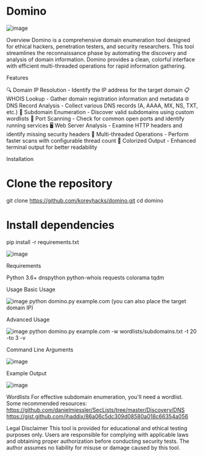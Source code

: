 # Domino

![image](https://github.com/user-attachments/assets/72793681-9c97-4261-a0d3-1e2cbd547ff8)

Overview
Domino is a comprehensive domain enumeration tool designed for ethical hackers, penetration testers, and security researchers. This tool streamlines the reconnaissance phase by automating the discovery and analysis of domain information. Domino provides a clean, colorful interface with efficient multi-threaded operations for rapid information gathering.

Features

🔍 Domain IP Resolution - Identify the IP address for the target domain
📋 WHOIS Lookup - Gather domain registration information and metadata
🌐 DNS Record Analysis - Collect various DNS records (A, AAAA, MX, NS, TXT, etc.)
🔎 Subdomain Enumeration - Discover valid subdomains using custom wordlists
🚪 Port Scanning - Check for common open ports and identify running services
🖥️ Web Server Analysis - Examine HTTP headers and identify missing security headers
🧵 Multi-threaded Operations - Perform faster scans with configurable thread count
🎨 Colorized Output - Enhanced terminal output for better readability

Installation
# Clone the repository
git clone https://github.com/koreyhacks/domino.git
cd domino

# Install dependencies
pip install -r requirements.txt

![image](https://github.com/user-attachments/assets/eeb47baf-433b-40a6-90b6-31266d939e9b)

Requirements

Python 3.6+
dnspython
python-whois
requests
colorama
tqdm

Usage
Basic Usage

![image](https://github.com/user-attachments/assets/805d6f00-2802-4db7-9acf-7b93677a44e8)
python domino.py example.com (you can also place the target domain IP)

Advanced Usage

![image](https://github.com/user-attachments/assets/025234e6-9367-414b-97dc-b58fb0fb26fd)
python domino.py example.com -w wordlists/subdomains.txt -t 20 -to 3 -v

Command Line Arguments

![image](https://github.com/user-attachments/assets/20ec2a72-7cd7-403c-8fb5-511a6b0c7fa7)

Example Output

![image](https://github.com/user-attachments/assets/9c7a7726-8287-48e6-aeef-a80155f79b47)

Wordlists
For effective subdomain enumeration, you'll need a wordlist. Some recommended resources:
https://github.com/danielmiessler/SecLists/tree/master/Discovery/DNS
https://gist.github.com/jhaddix/86a06c5dc309d08580a018c66354a056

Legal Disclaimer
This tool is provided for educational and ethical testing purposes only. Users are responsible for complying with applicable laws and obtaining proper authorization before conducting security tests. The author assumes no liability for misuse or damage caused by this tool.
